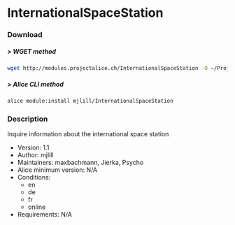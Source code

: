 # InternationalSpaceStation

### Download

##### > WGET method
```bash
wget http://modules.projectalice.ch/InternationalSpaceStation -O ~/ProjectAlice/system/moduleInstallTickets/InternationalSpaceStation.install
```

##### > Alice CLI method
```bash
alice module:install mjlill/InternationalSpaceStation
```

### Description
Inquire information about the international space station

- Version: 1.1
- Author: mjlill
- Maintainers: maxbachmann, Jierka, Psycho
- Alice minimum version: N/A
- Conditions:
  - en
  - de
  - fr
  - online
- Requirements: N/A

